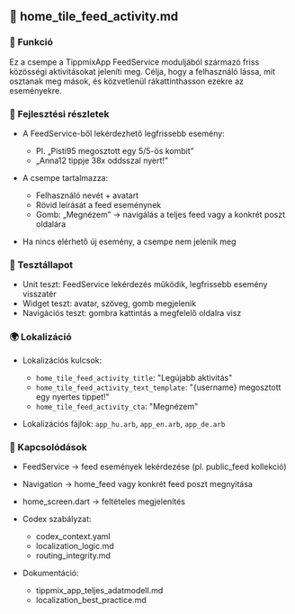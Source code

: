 ## 📣 home\_tile\_feed\_activity.md

### 🎯 Funkció

Ez a csempe a TippmixApp FeedService moduljából származó friss közösségi aktivitásokat jeleníti meg. Célja, hogy a felhasználó lássa, mit osztanak meg mások, és közvetlenül rákattinthasson ezekre az eseményekre.

### 🧠 Fejlesztési részletek

* A FeedService-ből lekérdezhető legfrissebb esemény:

  * Pl. „Pisti95 megosztott egy 5/5-ös kombit”
  * „Anna12 tippje 38x oddsszal nyert!”
* A csempe tartalmazza:

  * Felhasználó nevét + avatart
  * Rövid leírását a feed eseménynek
  * Gomb: „Megnézem” → navigálás a teljes feed vagy a konkrét poszt oldalára
* Ha nincs elérhető új esemény, a csempe nem jelenik meg

### 🧪 Tesztállapot

* Unit teszt: FeedService lekérdezés működik, legfrissebb esemény visszatér
* Widget teszt: avatar, szöveg, gomb megjelenik
* Navigációs teszt: gombra kattintás a megfelelő oldalra visz

### 🌍 Lokalizáció

* Lokalizációs kulcsok:

  * `home_tile_feed_activity_title`: "Legújabb aktivitás"
  * `home_tile_feed_activity_text_template`: "{username} megosztott egy nyertes tippet!"
  * `home_tile_feed_activity_cta`: "Megnézem"
* Lokalizációs fájlok: `app_hu.arb`, `app_en.arb`, `app_de.arb`

### 📎 Kapcsolódások

* FeedService → feed események lekérdezése (pl. public\_feed kollekció)
* Navigation → home\_feed vagy konkrét feed poszt megnyitása
* home\_screen.dart → feltételes megjelenítés
* Codex szabályzat:

  * codex\_context.yaml
  * localization\_logic.md
  * routing\_integrity.md
* Dokumentáció:

  * tippmix\_app\_teljes\_adatmodell.md
  * localization\_best\_practice.md
